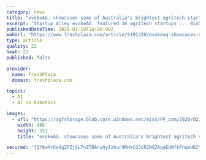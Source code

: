 ```yaml
---
category: news
title: "evokeAG. showcases some of Australia's brightest agritech startup companies"
excerpt: "Startup Alley evokeAG. featured 36 agritech startups ... BioScout is an integrated hardware and software platform that uses data and AI to track and analyse the spread of airborne diseases in real-time through disease detection sensors."
publishedDateTime: 2020-02-19T14:00:00Z
webUrl: "https://www.freshplaza.com/article/9191320/evokeag-showcases-some-of-australia-s-brightest-agritech-startup-companies/"
type: article
quality: 22
heat: 22
published: false

provider:
  name: FreshPlaza
  domain: freshplaza.com

topics:
  - AI
  - AI in Robotics

images:
  - url: "https://agfstorage.blob.core.windows.net/misc/FP_com/2020/02/19/Startup_BioScout.jpg"
    width: 486
    height: 351
    title: "evokeAG. showcases some of Australia's brightest agritech startup companies"

secured: "fQY8wMrKe4gZPZjSL7nZTBAnyQyIzhur9RH+COJcR2NQZAqeEUWfkPnqeUB2Yz1AgQfwnhLvwQWpX7MESZjxHGAkzP07cL2wx/ctJap4TBff4SL+YgzBldZ85Xij7915TIDOJ6KiA2SUMgvQDUHN/CQoxJdkMjc3ttU0nx+X+6oBTCsn+xnZZyeiVke7jeRqkFGUjRyIdeZfolli3uHj5UVAUcH5ZkJoYv1sl4t96SpvXnozPgpybqNXTZh7pATzZLOGa2BYdO/ZUDilsdlIR57z5vCDm+NiRgcwAfgsNU3Nx6RBcQuyac/bFghwzGZj;F1PSW7qOvp7Q0xFy4oy31w=="
---
```


